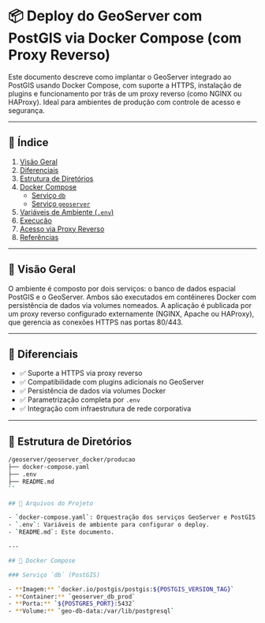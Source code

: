 # 📦 Deploy do GeoServer com PostGIS via Docker Compose (com Proxy Reverso)

Este documento descreve como implantar o GeoServer integrado ao PostGIS usando Docker Compose, com suporte a HTTPS, instalação de plugins e funcionamento por trás de um proxy reverso (como NGINX ou HAProxy). Ideal para ambientes de produção com controle de acesso e segurança.

---

## 📑 Índice

1. [Visão Geral](#visão-geral)  
2. [Diferenciais](#diferenciais)  
3. [Estrutura de Diretórios](#estrutura-de-diretórios)  
4. [Docker Compose](#docker-compose)  
   - [Serviço `db`](#serviço-db)  
   - [Serviço `geoserver`](#serviço-geoserver)  
5. [Variáveis de Ambiente (`.env`)](#variáveis-de-ambiente-env)  
6. [Execução](#execução)  
7. [Acesso via Proxy Reverso](#acesso-via-proxy-reverso)  
8. [Referências](#referências)

---

## 📌 Visão Geral

O ambiente é composto por dois serviços: o banco de dados espacial PostGIS e o GeoServer. Ambos são executados em contêineres Docker com persistência de dados via volumes nomeados. A aplicação é publicada por um proxy reverso configurado externamente (NGINX, Apache ou HAProxy), que gerencia as conexões HTTPS nas portas 80/443.

---

## 🌟 Diferenciais

- ✅ Suporte a HTTPS via proxy reverso  
- ✅ Compatibilidade com plugins adicionais no GeoServer  
- ✅ Persistência de dados via volumes Docker  
- ✅ Parametrização completa por `.env`  
- ✅ Integração com infraestrutura de rede corporativa

---

## 📂 Estrutura de Diretórios

```bash
/geoserver/geoserver_docker/producao
├── docker-compose.yaml
├── .env
├── README.md
``

## 📁 Arquivos do Projeto

- `docker-compose.yaml`: Orquestração dos serviços GeoServer e PostGIS.
- `.env`: Variáveis de ambiente para configurar o deploy.
- `README.md`: Este documento.

---

## 🐳 Docker Compose

### Serviço `db` (PostGIS)

- **Imagem:** `docker.io/postgis/postgis:${POSTGIS_VERSION_TAG}`
- **Container:** `geoserver_db_prod`
- **Porta:** `${POSTGRES_PORT}:5432`
- **Volume:** `geo-db-data:/var/lib/postgresql`

